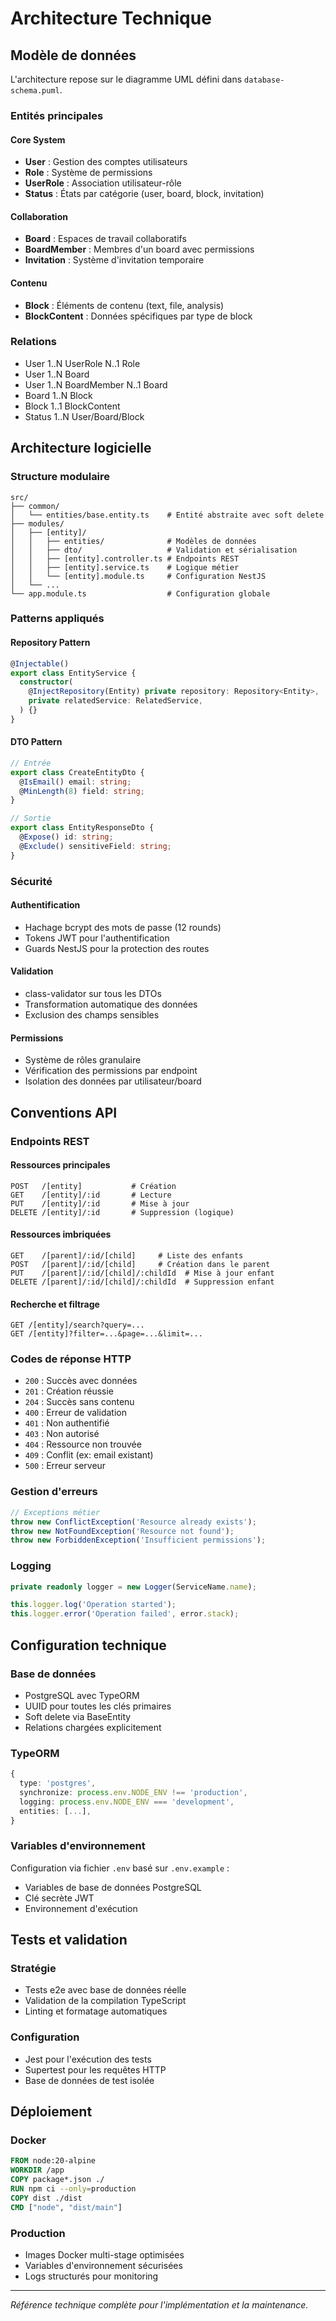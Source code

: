 # Architecture Technique

## Modèle de données

L'architecture repose sur le diagramme UML défini dans `database-schema.puml`.

### Entités principales

#### Core System
- **User** : Gestion des comptes utilisateurs
- **Role** : Système de permissions
- **UserRole** : Association utilisateur-rôle
- **Status** : États par catégorie (user, board, block, invitation)

#### Collaboration
- **Board** : Espaces de travail collaboratifs
- **BoardMember** : Membres d'un board avec permissions
- **Invitation** : Système d'invitation temporaire

#### Contenu
- **Block** : Éléments de contenu (text, file, analysis)
- **BlockContent** : Données spécifiques par type de block

### Relations
- User 1..N UserRole N..1 Role
- User 1..N Board
- User 1..N BoardMember N..1 Board
- Board 1..N Block
- Block 1..1 BlockContent
- Status 1..N User/Board/Block

## Architecture logicielle

### Structure modulaire
```
src/
├── common/
│   └── entities/base.entity.ts    # Entité abstraite avec soft delete
├── modules/
│   ├── [entity]/
│   │   ├── entities/              # Modèles de données
│   │   ├── dto/                   # Validation et sérialisation
│   │   ├── [entity].controller.ts # Endpoints REST
│   │   ├── [entity].service.ts    # Logique métier
│   │   └── [entity].module.ts     # Configuration NestJS
│   └── ...
└── app.module.ts                  # Configuration globale
```

### Patterns appliqués

#### Repository Pattern
```typescript
@Injectable()
export class EntityService {
  constructor(
    @InjectRepository(Entity) private repository: Repository<Entity>,
    private relatedService: RelatedService,
  ) {}
}
```

#### DTO Pattern
```typescript
// Entrée
export class CreateEntityDto {
  @IsEmail() email: string;
  @MinLength(8) field: string;
}

// Sortie
export class EntityResponseDto {
  @Expose() id: string;
  @Exclude() sensitiveField: string;
}
```

### Sécurité

#### Authentification
- Hachage bcrypt des mots de passe (12 rounds)
- Tokens JWT pour l'authentification
- Guards NestJS pour la protection des routes

#### Validation
- class-validator sur tous les DTOs
- Transformation automatique des données
- Exclusion des champs sensibles

#### Permissions
- Système de rôles granulaire
- Vérification des permissions par endpoint
- Isolation des données par utilisateur/board

## Conventions API

### Endpoints REST

#### Ressources principales
```
POST   /[entity]           # Création
GET    /[entity]/:id       # Lecture
PUT    /[entity]/:id       # Mise à jour
DELETE /[entity]/:id       # Suppression (logique)
```

#### Ressources imbriquées
```
GET    /[parent]/:id/[child]     # Liste des enfants
POST   /[parent]/:id/[child]     # Création dans le parent
PUT    /[parent]/:id/[child]/:childId  # Mise à jour enfant
DELETE /[parent]/:id/[child]/:childId  # Suppression enfant
```

#### Recherche et filtrage
```
GET /[entity]/search?query=...
GET /[entity]?filter=...&page=...&limit=...
```

### Codes de réponse HTTP
- `200` : Succès avec données
- `201` : Création réussie
- `204` : Succès sans contenu
- `400` : Erreur de validation
- `401` : Non authentifié
- `403` : Non autorisé
- `404` : Ressource non trouvée
- `409` : Conflit (ex: email existant)
- `500` : Erreur serveur

### Gestion d'erreurs
```typescript
// Exceptions métier
throw new ConflictException('Resource already exists');
throw new NotFoundException('Resource not found');
throw new ForbiddenException('Insufficient permissions');
```

### Logging
```typescript
private readonly logger = new Logger(ServiceName.name);

this.logger.log('Operation started');
this.logger.error('Operation failed', error.stack);
```

## Configuration technique

### Base de données
- PostgreSQL avec TypeORM
- UUID pour toutes les clés primaires
- Soft delete via BaseEntity
- Relations chargées explicitement

### TypeORM
```typescript
{
  type: 'postgres',
  synchronize: process.env.NODE_ENV !== 'production',
  logging: process.env.NODE_ENV === 'development',
  entities: [...],
}
```

### Variables d'environnement
Configuration via fichier `.env` basé sur `.env.example` :
- Variables de base de données PostgreSQL
- Clé secrète JWT  
- Environnement d'exécution

## Tests et validation

### Stratégie
- Tests e2e avec base de données réelle
- Validation de la compilation TypeScript
- Linting et formatage automatiques

### Configuration
- Jest pour l'exécution des tests
- Supertest pour les requêtes HTTP
- Base de données de test isolée

## Déploiement

### Docker
```dockerfile
FROM node:20-alpine
WORKDIR /app
COPY package*.json ./
RUN npm ci --only=production
COPY dist ./dist
CMD ["node", "dist/main"]
```

### Production
- Images Docker multi-stage optimisées
- Variables d'environnement sécurisées
- Logs structurés pour monitoring

---

*Référence technique complète pour l'implémentation et la maintenance.*